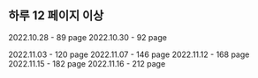하루 12 페이지 이상 
---------------------
2022.10.28 - 89 page
2022.10.30 - 92 page

2022.11.03 - 120 page
2022.11.07 - 146 page
2022.11.12 - 168 page
2022.11.15 - 182 page
2022.11.16 - 212 page
